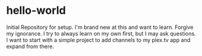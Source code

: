 # hello-world
Initial Repository for setup.
I'm brand new at this and want to learn.  Forgive my ignorance.  I try to always learn on my own first, but I may ask questions.  I want to start with a simple project to add channels to my plex.tv app and expand from there.

